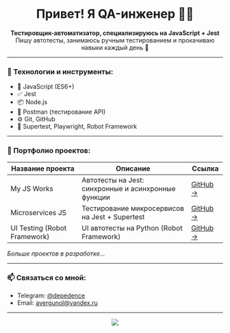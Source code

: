 <h1 align="center">Привет! Я QA-инженер 👨‍💻</h1>

<p align="center">
  <b>Тестировщик-автоматизатор, специализируюсь на JavaScript + Jest</b><br>
  Пишу автотесты, занимаюсь ручным тестированием и прокачиваю навыки каждый день 🚀
</p>

---

### 🧰 Технологии и инструменты:

- 📌 JavaScript (ES6+)
- ✅ Jest
- 📦 Node.js
- 📄 Postman (тестирование API)
- ⚙️ Git, GitHub
- 🧪 Supertest, Playwright, Robot Framework

---

### 📂 Портфолио проектов:

| Название проекта             | Описание                                               | Ссылка                                                                       |
|-----------------------------|--------------------------------------------------------|------------------------------------------------------------------------------|
| My JS Works                 | Автотесты на Jest: синхронные и асинхронные функции     | [GitHub →](https://github.com/depedence/my-js-works)                        |
| Microservices JS            | Тестирование микросервисов на Jest + Supertest         | [GitHub →](https://github.com/depedence/microservices-js)                   |
| UI Testing (Robot Framework)| UI автотесты на Python (Robot Framework)               | [GitHub →](https://github.com/depedence/Portfolio)                          |

_Больше проектов в разработке..._

---

### 📫 Связаться со мной:

- Telegram: [@depedence](https://t.me/depedence)
- Email: avergunol@yandex.ru

---

<p align="center">
  <img src="https://github-readme-stats.vercel.app/api?username=depedence&show_icons=true&theme=radical" />
</p>
